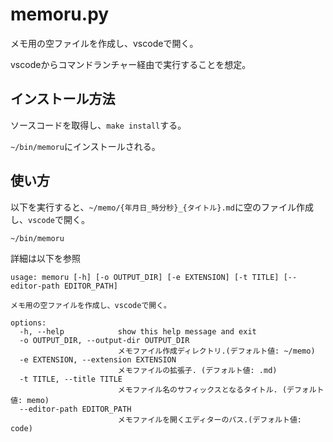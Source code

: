 # memoru.py

メモ用の空ファイルを作成し、vscodeで開く。

vscodeからコマンドランチャー経由で実行することを想定。

## インストール方法

ソースコードを取得し、`make install`する。

`~/bin/memoru`にインストールされる。

## 使い方

以下を実行すると、`~/memo/{年月日_時分秒}_{タイトル}.md`に空のファイル作成し、`vscode`で開く。

```shell
~/bin/memoru
```

詳細は以下を参照

```shell
usage: memoru [-h] [-o OUTPUT_DIR] [-e EXTENSION] [-t TITLE] [--editor-path EDITOR_PATH]

メモ用の空ファイルを作成し、vscodeで開く。

options:
  -h, --help            show this help message and exit
  -o OUTPUT_DIR, --output-dir OUTPUT_DIR
                        メモファイル作成ディレクトリ.(デフォルト値: ~/memo)
  -e EXTENSION, --extension EXTENSION
                        メモファイルの拡張子. (デフォルト値: .md)
  -t TITLE, --title TITLE
                        メモファイル名のサフィックスとなるタイトル. (デフォルト値: memo)
  --editor-path EDITOR_PATH
                        メモファイルを開くエディターのパス.(デフォルト値: code)
```
